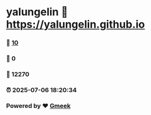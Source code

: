 # yalungelin :link: https://yalungelin.github.io 
### :page_facing_up: [10](https://yalungelin.github.io/tag.html) 
### :speech_balloon: 0 
### :hibiscus: 12270 
### :alarm_clock: 2025-07-06 18:20:34 
### Powered by :heart: [Gmeek](https://github.com/Meekdai/Gmeek)
